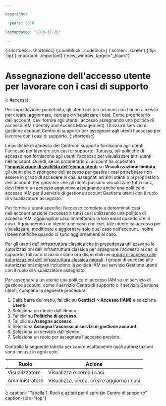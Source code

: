 ```yaml
---

copyright:

  years: 2018

lastupdated: "2018-11-28"

---
```



{:shortdesc: .shortdesc}
{:codeblock: .codeblock}
{:screen: .screen}
{:tip: .tip}
{:important: .important}
{:new_window: target="_blank"}

# Assegnazione dell'accesso utente per lavorare con i casi di supporto
{: #access}

Per impostazione predefinita, gli utenti nel tuo account non hanno accesso per creare, aggiornare, cercare o visualizzare i casi. Come proprietario dell'account, devi fornire agli utenti l'accesso assegnando una politica di accesso IAM (Identity and Access Management). Utilizza il servizio di gestione account Centro di supporto per assegnare agli utenti l'accesso per lavorare con i casi di supporto.
{:shortdesc}

Le politiche di accesso del Centro di supporto forniscono agli utenti l'accesso per lavorare con casi di supporto. Tuttavia, tali politiche di accesso non forniscono agli utenti l'accesso per visualizzare altri utenti nell'account. Quindi, se un proprietario di account ha impostato l'[**impostazione di visibilità dell'elenco utenti**](/docs/iam/userlist.html#userlistview) su **Visualizzazione limitata**, gli utenti che dispongono dell'accesso per gestire i casi potrebbero non essere in grado di accedere ai casi assegnati ad altri utenti o al proprietario dell'account. Per garantire che gli utenti possano visualizzare tutti i casi, devi fornire un accesso aggiuntivo assegnando anche una politica di accesso IAM per il servizio di gestione account Gestione utenti con il ruolo di visualizzatore assegnato. 

Per fornire a utenti specifici l'accesso completo a determinati casi nell'account anziché l'accesso a tutti i casi utilizzando una politica di accesso IAM, aggiungili al caso immettendo la loro email quando crei il caso. Aggiungendo un utente a un caso che crei, tale utente ha accesso per visualizzare, modificare e aggiornare solo quel caso nell'account. Inoltre riceve notifiche quando ci sono aggiornamenti al caso.

Per gli utenti dell'infrastruttura classica che in precedenza utilizzavano le autorizzazioni dell'infrastruttura classica per assegnare l'accesso ai casi di supporto, tali autorizzazioni sono ora disponibili nei [gruppi di accesso alle autorizzazioni dell'infrastruttura classica migrati](/docs/iam/infrastructureaccess.html#predefined). I gruppi di accesso alle autorizzazioni migrati includono la politica IAM sul servizio Gestione utenti con il ruolo di visualizzatore assegnato.

Per assegnare a un utente una politica di accesso IAM su un servizio di gestione account, come il servizio Centro di supporto o il servizio Gestione utenti, completa la seguente procedura:

1. Dalla barra dei menu, fai clic su **Gestisci** &gt; **Accesso (IAM)** e seleziona **Utenti**.
2. Seleziona un utente dall'elenco.
3. Fai clic su **Politiche di accesso**.
4. Fai clic su **Assegna accesso**.
5. Seleziona **Assegna l'accesso ai servizi di gestione account**.
6. Seleziona un servizio dall'elenco. 
5. Seleziona un ruolo per assegnare l'accesso previsto.

Controlla la seguente tabella per capire esattamente quali autorizzazioni sono incluse in ogni ruolo.

| Ruolo | Azione | 
|--------|---------------|
|Visualizzatore  | Visualizza e cerca i casi |
|Amministratore | Visualizza, cerca, crea e aggiorna i casi|
{: caption="Tabella 1. Ruoli e azioni per il servizio Centro di supporto" caption-side="top"}

